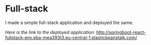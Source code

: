 # Full-stack
I made a simple full-stack application and deployed the same.

*Here is the link to the deployed application:*
http://springboot-react-fullstack-env.eba-mea393t3.eu-central-1.elasticbeanstalk.com/
